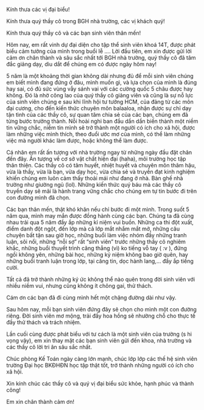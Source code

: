 Kính thưa các vị đại biểu!

Kính thưa quý thầy cô trong BGH nhà trường, các vị khách quý!

Kính thưa quý thầy cô và các bạn sinh viên thân mến!

Hôm nay, em rất vinh dự đại diện cho tập thể sinh viên khoá 14T, được phát biểu cảm tưởng của mình trong buổi lễ .... 
Lời đầu tiên, em xin được gửi lời cảm ơn chân thành và sâu sắc nhất tới BGH nhà trường, quý thầy cô đã tâm đắc giảng dạy,
dìu dắt để chúng em có được ngày hôm nay!

5 năm là một khoảng thời gian không dài nhưng đủ để mỗi sinh viên chúng em biết mình đang đứng ở đâu, 
mình muốn gì, và lựa chọn của mình là đúng hay sai, có đủ sức vùng vẫy sánh vai với các cường quốc 5 châu được hay không.
Đó là nhờ công lao của quý thầy cô giảng viên và cũng là sự nỗ lực của sinh viên chúng e sau khi lĩnh hội tư tưởng HCM, của đảng từ các môn đại cương, cho đến kiến thức chuyên môn balaaloa, nhận được sự chỉ dạy tận tình của các thầy cô, sự quan tâm chia sẻ của các bạn,
chúng em đã từng bước trưởng thành. 
Nỗi hoài nghi ban đầu dần dần biến thành một niềm tin vững chắc, 
niềm tin mình sẽ trở thành một người có ích cho xã hội, được làm những việc mình thích, theo đuổi ước mơ của mình,
có thể làm những việc mà người khác làm được, hoặc không thể làm được.

Cá nhân em rất ấn tượng với nhà trường ngay từ những ngày đầu đặt chân đến đây. 
Ấn tượng về cơ sở vật chất hiện đại (haha), môi trường học tập thân thiện. 
Các thầy cô có tâm huyết, nhiệt huyết và chuyên môn thâm hậu, vừa là thầy, vừa là bạn, vừa dạy học, 
vừa chia sẻ và truyền đạt kinh nghiệm khiến chúng em luôn cảm thấy thoải mái như đang ở nhà. Bàn ghế nhà trường như giường ngủ (lol).
Những kiến thức quý báu mà các thầy cô truyền dạy sẽ mãi là hành trang vững chắc cho chúng em tự tin bước đi trên con đường mình đã chọn.

Các bạn thân mến, thật khó khăn nếu chỉ bước đi một mình.
Trong suốt 5 năm qua, mình may mắn được đồng hành cùng các bạn. 
Chúng ta đã cùng nhau trải qua 5 năm đầy ắp những kỉ niệm vui buồn. 
Những ca thi đột xuất, điểm danh đột ngột, đến lớp mà cả lớp mắt nhắm mắt mở, 
những câu chuyện bất tận sau giờ học, những buổi làm việc nhóm đầy những tranh luận, sôi nổi, 
những “nỗi sợ” rất “sinh viên” trước những thầy cô nghiêm khắc,
những buổi thuyết trình căng thẳng (vì) ko tiếng vỗ tay ( :v ), đứng ngồi không yên, những bài học, những kỷ niệm không bao giờ quên, hay những buổi tranh luận trong lớp, tại căng tin, dọc hành lang,... đầy ắp tiếng cười.

Tất cả đã trở thành những ký ức không thể nào quên trong đời sinh viên với nhiều niềm vui, nhưng cũng không ít chông gai, thử thách.

Cám ơn các bạn đã đi cùng mình hết một chặng đường dài như vậy.

Sau hôm nay, mỗi bạn sinh viên đứng đây sẽ chọn cho mình một con đường riêng. 
Đời sinh viên mơ mộng, trải đầy hoa hồng sẽ nhường chỗ cho thực tế đầy thử thách và trách nhiệm.

Lần cuối cùng được phát biểu với tư cách là một sinh viên của trường (s hi vọng vậy), 
em xin thay mặt các bạn sinh viên gửi đến khoa, nhà trường và các thầy cô lời tri ân sâu sắc nhất.

Chúc phòng Kế Toán ngày càng lớn mạnh, chúc lớp lớp các thế hệ sinh viên trường Đại học BKĐHĐN học tập thật tốt, 
trở thành những người có ích cho xã hội.

Xin kính chúc các thầy cô và quý vị đại biểu sức khỏe, hạnh phúc và thành công!

Em xin chân thành cảm ơn!

